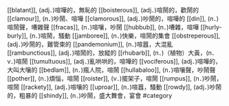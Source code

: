 [[blatant]], (adj．)喧嘩的，無恥的 
[[boisterous]], (adj．)喧鬧的，歡鬧的 
[[clamour]], (n．)吵鬧、喧嘩 
[[clamorous]], (adj．)吵鬧的，喧嘩的 
[[din]], (n．)喧鬧聲，嘈雜聲 
[[fracas]], (n．)喧嚷，吵鬧 
[[hubbub]], (n．)嘈雜，喧嘩 
[[hurly-burly]], (n．)喧鬧，騷動 
[[jamboree]], (n．)快樂，喧鬧的集會 
[[obstreperous]], (adj．)吵鬧的，難管束的 
[[pandemonium]], (n．)喧囂，大混亂 
[[rambunctious]], (adj．)喧鬧的，放縱的 
[[rhubarb]], (n．)（植物）大黃，(n．v．)喧鬧 
[[tumultuous]], (adj．)亂哄哄的，喧嘩的 
[[vociferous]], (adj．)喧嘩的，大叫大嚷的 
[[bedlam]], (n．)瘋人院，喧鬧 
[[hullabaloo]], (n．)喧嚷聲，吵鬧聲 
[[pother]], (n．)煩惱，喧鬧 
[[roister]], (v．)擺架子，喧鬧 
[[rumpus]], (n．)吵鬧，喧鬧 
[[rackety]], (adj．)喧嚷的 
[[uproar]], (n．)喧囂，騷動 
[[rowdy]], (adj．)吵鬧的，粗暴的 
[[shindy]], (n．)吵鬧，盛大舞會，宴會 
#category
